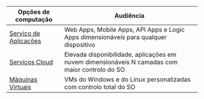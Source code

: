 
| Opções de computação | Audiência |
| --- | --- |
| [Serviço de Aplicações][lnk_app] |Web Apps, Mobile Apps, API Apps e Logic Apps dimensionáveis para qualquer dispositivo |
| [Serviços Cloud][lnk_cloud] |Elevada disponibilidade, aplicações em nuvem dimensionáveis N camadas com maior controlo do SO |
| [Máquinas Virtuais][lnk_vm] |VMs do Windows e do Linux personalizadas com controlo total do SO |

[lnk_app]: ../articles/app-service-web/app-service-web-overview.md
[lnk_vm]:../articles/virtual-machines/windows/about.md
[lnk_cloud]: ../articles/cloud-services/cloud-services-choose-me.md